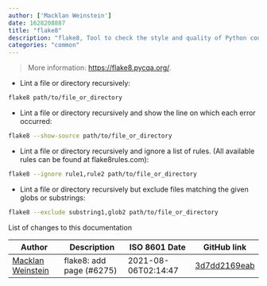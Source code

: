 ```yaml
---
author: ['Macklan Weinstein']
date: 1628208887
title: "flake8"
description: "flake8, Tool to check the style and quality of Python code."
categories: "common"
---
```

> More information: <https://flake8.pycqa.org/>.

- Lint a file or directory recursively:

```bash
flake8 path/to/file_or_directory
```

- Lint a file or directory recursively and show the line on which each error occurred:

```bash
flake8 --show-source path/to/file_or_directory
```

- Lint a file or directory recursively and ignore a list of rules. (All available rules can be found at flake8rules.com):

```bash
flake8 --ignore rule1,rule2 path/to/file_or_directory
```

- Lint a file or directory recursively but exclude files matching the given globs or substrings:

```bash
flake8 --exclude substring1,glob2 path/to/file_or_directory
```
List of changes to this documentation


Author | Description | ISO 8601 Date | GitHub link
------|-----|-----|-----
[Macklan Weinstein](mailto:wolfgang.wazzle.strauss@gmail.com) | flake8: add page (#6275) | 2021-08-06T02:14:47 | [3d7dd2169eab](https://github.com/tldr-pages/tldr/commit/3d7dd2169eab7ae94313485554334e4d8849bc66)


